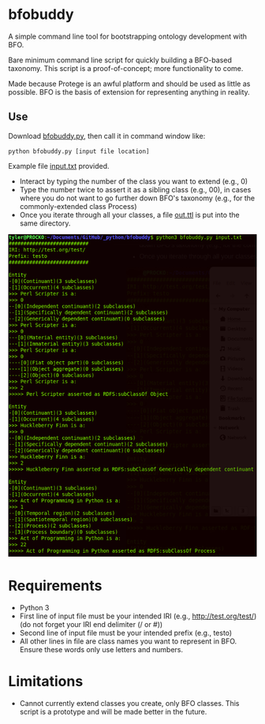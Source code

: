 # bfobuddy
A simple command line tool for bootstrapping ontology development with BFO.

Bare minimum command line script for quickly building a BFO-based taxonomy. This script is a proof-of-concept; more functionality to come.

Made because Protege is an awful platform and should be used as little as possible. BFO is the basis of extension for representing anything in reality.

## Use
Download [bfobuddy.py](bfobuddy.py), then call it in command window like:
```
python bfobuddy.py [input file location]
```

Example file [input.txt](input.txt) provided.

* Interact by typing the number of the class you want to extend (e.g., 0)
* Type the number twice to assert it as a sibling class (e.g., 00), in cases where you do not want to go further down BFO's taxonomy (e.g., for the commonly-extended class Process)
* Once you iterate through all your classes, a file [out.ttl](out.ttl) is put into the same directory.

![buddy](buddy.png)

# Requirements
* Python 3 
* First line of input file must be your intended IRI (e.g., http://test.org/test/) (do not forget your IRI end delimiter (/ or #))
* Second line of input file must be your intended prefix (e.g., testo)
* All other lines in file are class names you want to represent in BFO. Ensure these words only use letters and numbers.

# Limitations
* Cannot currently extend classes you create, only BFO classes. This script is a prototype and will be made better in the future.
